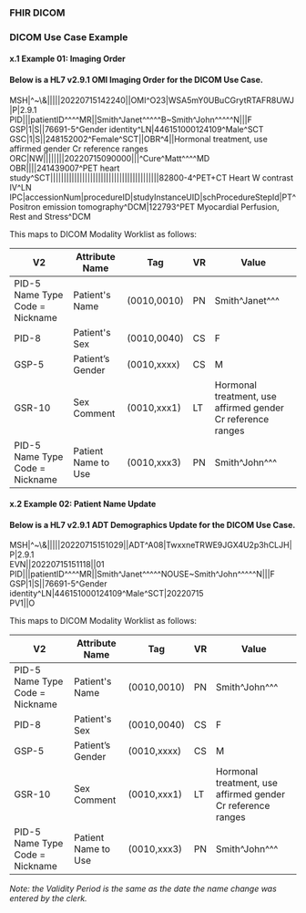 ### FHIR DICOM

### DICOM Use Case Example

#### x.1 Example 01: Imaging Order

#### Below is a HL7 v2.9.1 OMI Imaging Order for the DICOM Use Case.

MSH|\^\~\\&|||||20220715142240||OMI\^O23|WSA5mY0UBuCGrytRTAFR8UWJ|P|2.9.1  
PID|||patientID^^^\^MR||Smith\^Janet^^^^\^B\~Smith\^John^^^^\^N|||F  
GSP|1|S||76691-5\^Gender identity\^LN|446151000124109\^Male\^SCT  
GSC|1|S||248152002\^Female\^SCT||OBR\^4||Hormonal treatment, use affirmed gender Cr reference ranges  
ORC|NW||||||||20220715090000|||\^Cure\^Matt^^^\^MD  
OBR||||241439007\^PET heart study\^SCT|||||||||||||||||||||||||||||||||||||||||82800-4\^PET+CT Heart W contrast IV\^LN    
IPC|accessionNum|procedureID|studyInstanceUID|schProcedureStepId|PT\^Positron emission tomography\^DCM|122793\^PET Myocardial Perfusion, Rest and Stress\^DCM  

This maps to DICOM Modality Worklist as follows:

| V2                              | Attribute Name      | Tag         | VR    | Value                                                      |
|---------------------------------|---------------------|-------------|-------|------------------------------------------------------------|
| PID-5 Name Type Code = Nickname | Patient's Name      | (0010,0010) | PN    | Smith\^Janet^^^                                            |
| PID-8                           | Patient's Sex       | (0010,0040) | CS    | F                                                          |
| GSP-5                           | Patient’s Gender    | (0010,xxxx) | CS    | M                                                          |
| GSR-10                          | Sex Comment         | (0010,xxx1) | LT    | Hormonal treatment, use affirmed gender Cr reference ranges|
| PID-5 Name Type Code = Nickname | Patient Name to Use | (0010,xxx3) | PN    | Smith\^John^^^                                             |


#### x.2 Example 02: Patient Name Update

#### Below is a HL7 v2.9.1 ADT Demographics Update for the DICOM Use Case.

MSH|\^\~\\&|||||20220715151029||ADT\^A08|TwxxneTRWE9JGX4U2p3hCLJH|P|2.9.1  
EVN||20220715151118||01  
PID|||patientID^^^\^MR||Smith\^Janet^^^^\^NOUSE\~Smith\^John^^^^\^N|||F  
GSP|1|S||76691-5\^Gender identity\^LN|446151000124109\^Male\^SCT|20220715  
PV1||O  

This maps to DICOM Modality Worklist as follows:

|  V2                              |  Attribute Name    |  Tag       | VR   | Value                                                      |
|----------------------------------|--------------------|------------|------|------------------------------------------------------------|
| PID-5 Name Type Code = Nickname  | Patient's Name     | (0010,0010)| PN   | Smith\^John^^^                                             |
| PID-8                            | Patient's Sex      | (0010,0040)| CS   | F                                                          |
| GSP-5                            | Patient’s Gender   | (0010,xxxx)| CS   | M                                                          |
| GSR-10                           | Sex Comment        | (0010,xxx1)| LT   | Hormonal treatment, use affirmed gender Cr reference ranges|
| PID-5 Name Type Code =  Nickname | Patient Name to Use| (0010,xxx3)| PN   | Smith\^John^^^                                             |


_Note: the Validity Period is the same as the date the name change was entered by the clerk._



# 
